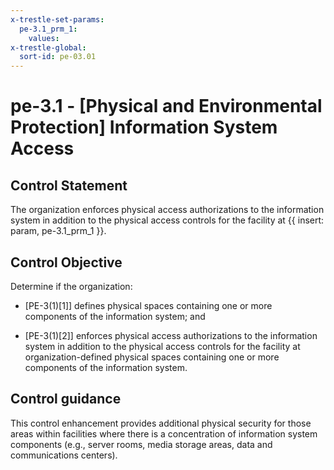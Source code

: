 ```yaml
---
x-trestle-set-params:
  pe-3.1_prm_1:
    values:
x-trestle-global:
  sort-id: pe-03.01
---
```


# pe-3.1 - \[Physical and Environmental Protection\] Information System Access

## Control Statement

The organization enforces physical access authorizations to the information system in addition to the physical access controls for the facility at {{ insert: param, pe-3.1_prm_1 }}.

## Control Objective

Determine if the organization:

- \[PE-3(1)[1]\] defines physical spaces containing one or more components of the information system; and

- \[PE-3(1)[2]\] enforces physical access authorizations to the information system in addition to the physical access controls for the facility at organization-defined physical spaces containing one or more components of the information system.

## Control guidance

This control enhancement provides additional physical security for those areas within facilities where there is a concentration of information system components (e.g., server rooms, media storage areas, data and communications centers).
